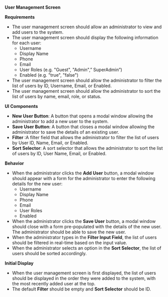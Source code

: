 **User Management Screen**

**Requirements**

- The user management screen should allow an administrator to view and add  users to the system.
- The user management screen should display the following information for each user:
  - Username
  - Display Name
  - Phone
  - Email
  - User Roles (e.g. "Guest", "Admin",” SuperAdmin”)
  - Enabled (e.g. "true", "false")
- The user management screen should allow the administrator to filter the list of users by ID, Username, Email, or Enabled.
- The user management screen should allow the administrator to sort the list of users by name, email, role, or status.

**UI Components**

- **New User Button**: A button that opens a modal window allowing the administrator to add a new user to the system.
- **Save User Button**: A button that closes a modal window allowing the administrator to save the details of an existing user.
- **Filter** :A filter field that allows the administrator to filter the list of users by User ID, Name, Email, or Enabled.
- **Sort Selector**: A sort selector that allows the administrator to sort the list of users by ID, User Name, Email, or Enabled.

**Behavior**

- When the administrator clicks the **Add User** button, a modal window should appear with a form for the administrator to enter the following details for the new user:
  - Username
  - Display Name
  - Phone
  - Email
  - User Roles 
  - Enabled 
- When the administrator clicks the **Save User** button, a modal window should close with a form pre-populated with the details of the new user. The administrator should be able to save the new user.
- When the administrator types in the **Filter Input Field**, the list of users should be filtered in real-time based on the input value.
- When the administrator selects an option in the **Sort Selector**, the list of users should be sorted accordingly.

**Initial Display**

- When the user management screen is first displayed, the list of users should be displayed in the order they were added to the system, with the most recently added user at the top.
- The default **Filter** should be empty and **Sort Selector** should be ID.

